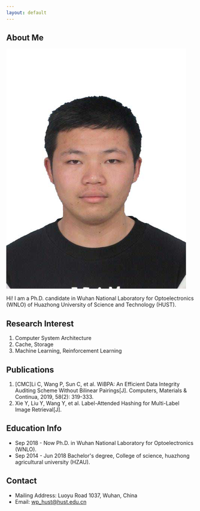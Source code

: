 ```yaml
---
layout: default
---
```


## About Me

<img class="profile-picture" src="sherlock.jpg">

Hi! I am a Ph.D. candidate in Wuhan National Laboratory for Optoelectronics (WNLO) of Huazhong University of Science and Technology (HUST).

## Research Interest

1. Computer System Architecture
2. Cache, Storage
3. Machine Learning, Reinforcement Learning

## Publications

1. [CMC]Li C, Wang P, Sun C, et al. WiBPA: An Efficient Data Integrity Auditing Scheme Without Bilinear Pairings[J]. Computers, Materials & Continua, 2019, 58(2): 319-333.
2. Xie Y, Liu Y, Wang Y, et al. Label-Attended Hashing for Multi-Label Image Retrieval[J].

## Education Info

* Sep 2018 - Now Ph.D. in Wuhan National Laboratory for Optoelectronics (WNLO).
* Sep 2014 - Jun 2018 Bachelor's degree, College of science, huazhong agricultural university (HZAU).


## Contact

* Mailing Address: Luoyu Road 1037, Wuhan, China
* Email: [wp_hust@hust.edu.cn](mailto:wp_hust@hust.edu.cn)
